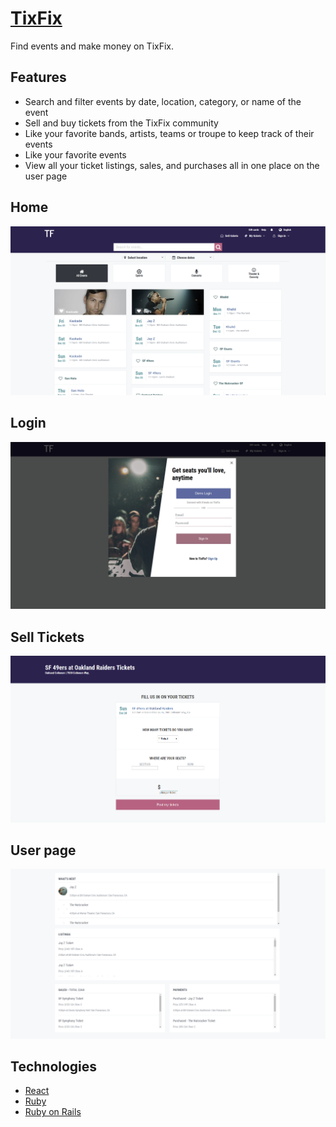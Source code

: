 
# [TixFix](https://tixfix.herokuapp.com/#/)

Find events and make money on TixFix.

## Features
+ Search and filter events by date, location, category, or name of the event
+ Sell and buy tickets from the TixFix community
+ Like your favorite bands, artists, teams or troupe to keep track of their events
+ Like your favorite events
+ View all your ticket listings, sales, and purchases all in one place on the user page

## Home
![TixFix-Home](https://github.com/Strauaar/TixFix/blob/no_subcats/screenshots/tixfix-home.png "TixFix-Home")

## Login
![TixFix-Login](https://github.com/Strauaar/TixFix/blob/no_subcats/screenshots/login-page.png)

## Sell Tickets
![TixFix-Sell-Page](https://github.com/Strauaar/TixFix/blob/no_subcats/screenshots/sell-tickets-page.png)

## User page
![TixFix-Sell-Page](https://github.com/Strauaar/TixFix/blob/no_subcats/screenshots/user-hub.png)

## Technologies
+ [React](https://reactjs.org/)
+ [Ruby](https://www.ruby-lang.org/en/)
+ [Ruby on Rails](http://rubyonrails.org/)
